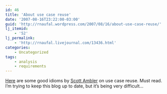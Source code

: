 ```yaml
---
id: 46
title: 'About use case reuse'
date: '2007-08-16T23:22:00-03:00'
guid: 'http://rnaufal.wordpress.com/2007/08/16/about-use-case-reuse/'
lj_itemid:
    - '52'
lj_permalink:
    - 'http://rnaufal.livejournal.com/13436.html'
categories:
    - Uncategorized
tags:
    - analysis
    - requirements
---
```


[Here](http://www.agilemodeling.com/essays/useCaseReuse.htm) are some good idioms by [Scott Ambler](http://www.ambysoft.com/scottAmbler.html) on use case reuse. Must read.  
I’m trying to keep this blog up to date, but it’s being very difficult…